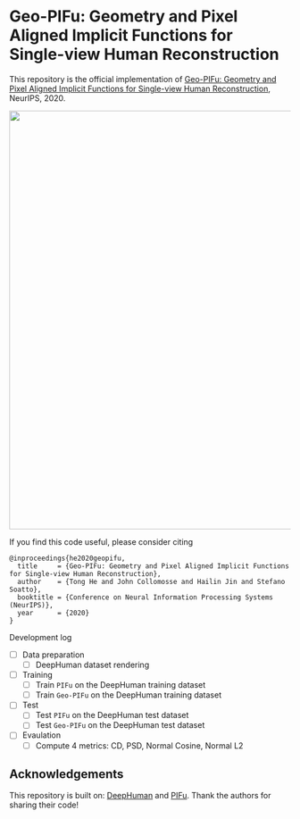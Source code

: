 # Geo-PIFu: Geometry and Pixel Aligned Implicit Functions for Single-view Human Reconstruction

This repository is the official implementation of [Geo-PIFu: Geometry and Pixel Aligned Implicit Functions for Single-view Human Reconstruction](https://papers.nips.cc/paper/2020/file/690f44c8c2b7ded579d01abe8fdb6110-Paper.pdf), NeurIPS, 2020.
<p align="center">
<img src="https://github.com/simpleig/Geo-PIFu/blob/master/assests/pipeline.png" width="750">
</p>

If you find this code useful, please consider citing
```
@inproceedings{he2020geopifu,
  title     = {Geo-PIFu: Geometry and Pixel Aligned Implicit Functions for Single-view Human Reconstruction},
  author    = {Tong He and John Collomosse and Hailin Jin and Stefano Soatto},
  booktitle = {Conference on Neural Information Processing Systems (NeurIPS)},
  year      = {2020}
}
```

Development log
- [ ] Data preparation
  - [ ] DeepHuman dataset rendering
- [ ] Training
  - [ ] Train `PIFu` on the DeepHuman training dataset
  - [ ] Train `Geo-PIFu` on the DeepHuman training dataset
- [ ] Test
  - [ ] Test `PIFu` on the DeepHuman test dataset
  - [ ] Test `Geo-PIFu` on the DeepHuman test dataset
- [ ] Evaulation
  - [ ] Compute 4 metrics: CD, PSD, Normal Cosine, Normal L2

## Acknowledgements

This repository is built on: [DeepHuman](https://github.com/ZhengZerong/DeepHuman) and [PIFu](https://github.com/shunsukesaito/PIFu). Thank the authors for sharing their code!